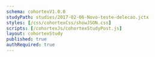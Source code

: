 ```yaml
--- 
schema: cohortexV1.0.0 
studyPath: studies/2017-02-06-Novo-teste-delecao.jctx
styles: [/css/cohortexCss/showJSON.css] 
scripts: [/cohortexJs/cohortexStudyPost.js] 
layout: cohortexStudy 
published: true 
authRequired: true 
--- 
```

